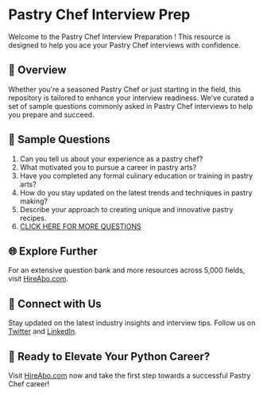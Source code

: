# Pastry Chef Interview Prep

Welcome to the Pastry Chef Interview Preparation ! This resource is designed to help you ace your Pastry Chef interviews with confidence.

## 🚀 Overview

Whether you're a seasoned Pastry Chef or just starting in the field, this repository is tailored to enhance your interview readiness. We've curated a set of sample questions commonly asked in Pastry Chef interviews to help you prepare and succeed.

## 📝 Sample Questions

1. Can you tell us about your experience as a pastry chef?
2. What motivated you to pursue a career in pastry arts?
3. Have you completed any formal culinary education or training in pastry arts?
4. How do you stay updated on the latest trends and techniques in pastry making?
5. Describe your approach to creating unique and innovative pastry recipes.
6. [CLICK HERE FOR MORE QUESTIONS](https://hireabo.com/job/11_2_2/Pastry%20Chef)

## 🌐 Explore Further

For an extensive question bank and more resources across 5,000 fields, visit [HireAbo.com](https://www.hireabo.com).

## 📱 Connect with Us

Stay updated on the latest industry insights and interview tips. Follow us on [Twitter](https://twitter.com/hireabo) and [LinkedIn](https://www.linkedin.com/in/hire-abo-3609972a8/).

## 🚀 Ready to Elevate Your Python Career?

Visit [HireAbo.com](https://www.hireabo.com) now and take the first step towards a successful Pastry Chef career!